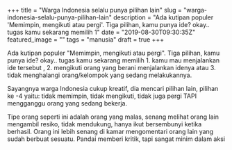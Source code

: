 +++
title = "Warga Indonesia selalu punya pilihan lain"
slug = "warga-indonesia-selalu-punya-pilihan-lain"
description = "Ada kutipan populer 'Memimpin, mengikuti atau pergi'. Tiga pilihan, kamu punya ide? okay.. tugas kamu sekarang memilih 1"
date = "2019-08-30T09:30:35Z"
featured_image = ""
tags = "manusia"
draft = true
+++ 
 
Ada kutipan populer "Memimpin, mengikuti atau pergi". Tiga pilihan, kamu punya ide? okay.. tugas kamu sekarang memilih 1. kamu mau menjalankan ide tersebut , 2. mengikuti orang yang berani menjalankan idenya atau 3. tidak menghalangi orang/kelompok yang sedang melakukannya.

Sayangnya warga Indonesia cukup kreatif, dia mencari pilihan lain, pilihan ke -4 yaitu: tidak memimpin, tidak mengikuti, tidak juga pergi TAPI mengganggu orang yang sedang bekerja. 

Tipe orang seperti ini adalah orang yang malas, senang melihat orang lain mengambil resiko, tidak mendukung, hanya ikut bersembunyi ketika berhasil. Orang ini lebih senang di kamar mengomentari orang lain yang sudah berbuat sesuatu. Pandai memberi kritik, tapi sangat minim dalam aksi